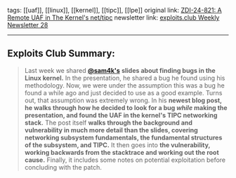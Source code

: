 tags: [[uaf]], [[linux]], [[kernel]], [[tipc]], [[lpe]] 
original link: [ZDI-24-821: A Remote UAF in The Kernel's net/tipc](https://sam4k.com/zdi-24-821-a-remote-use-after-free-in-the-kernels-net-tipc/?ref=blog.exploits.club)
newsletter link: [exploits.club Weekly Newsletter 28](https://blog.exploits.club/exploits-club-weekly-newsletter-28/)  

---
## Exploits Club Summary:
> Last week we shared [**@sam4k's**](https://twitter.com/sam4k1?ref=blog.exploits.club) **slides about finding bugs in the Linux kernel.** In the presentation, he shared a bug he found using his methodology. Now, we were under the assumption this was a bug he found a while ago and just decided to use as a good example. Turns out, that assumption was extremely wrong. In his **newest blog post, he walks through how he decided to look for a bug _while_ making the presentation, and found the UAF in the kernel's TIPC networking stack.** The post itself **walks through the background and vulnerability in much more detail than the slides, covering networking subsystem fundamentals, the fundamental structures of the subsystem, and TIPC.** It then goes into **the vulnerability, working backwards from the stacktrace and working out the root cause.** Finally, it includes some notes on potential exploitation before concluding with the patch. 